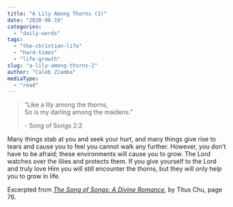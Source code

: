 ```yaml
---
title: "A Lily Among Thorns (2)"
date: "2020-08-19"
categories: 
  - "daily-words"
tags: 
  - "the-christian-life"
  - "hard-times"
  - "life-growth"
slug: "a-lily-among-thorns-2"
author: "Caleb Ziamba"
mediaType: 
  - "read"
---
```


> “Like a lily among the thorns,  
> So is my darling among the maidens.”
> 
> \- Song of Songs 2:2

Many things stab at you and seek your hurt, and many things give rise to tears and cause you to feel you cannot walk any further. However, you don’t have to be afraid; these environments will cause you to grow. The Lord watches over the lilies and protects them. If you give yourself to the Lord and truly love Him you will still encounter the thorns, but they will only help you to grow in life.

Excerpted from _[The Song of Songs: A Divine Romance](https://www.asweetsavor.org/song-of-songs-dr),_ by Titus Chu, page 76.
